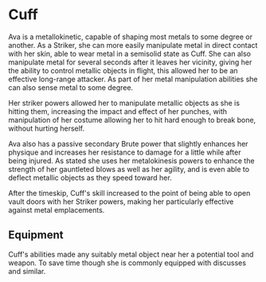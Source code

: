 # Cuff
Ava is a metallokinetic, capable of shaping most metals to some degree or another. As a Striker, she can more easily manipulate metal in direct contact with her skin, able to wear metal in a semisolid state as Cuff. She can also manipulate metal for several seconds after it leaves her vicinity, giving her the ability to control metallic objects in flight, this allowed her to be an effective long-range attacker. As part of her metal manipulation abilities she can also sense metal to some degree.

Her striker powers allowed her to manipulate metallic objects as she is hitting them, increasing the impact and effect of her punches, with manipulation of her costume allowing her to hit hard enough to break bone, without hurting herself.

Ava also has a passive secondary Brute power that slightly enhances her physique and increases her resistance to damage for a little while after being injured. As stated she uses her metalokinesis powers to enhance the strength of her gauntleted blows as well as her agility, and is even able to deflect metallic objects as they speed toward her.

After the timeskip, Cuff's skill increased to the point of being able to open vault doors with her Striker powers, making her particularly effective against metal emplacements.

## Equipment
Cuff's abilities made any suitably metal object near her a potential tool and weapon. To save time though she is commonly equipped with discusses and similar.
